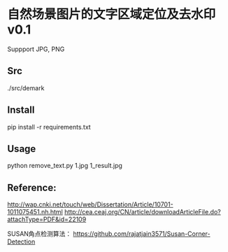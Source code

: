 # 自然场景图片的文字区域定位及去水印 v0.1

Suppport JPG, PNG

## Src
./src/demark

## Install
pip install -r requirements.txt

## Usage
python remove_text.py 1.jpg 1_result.jpg

## Reference:
http://wap.cnki.net/touch/web/Dissertation/Article/10701-1011075451.nh.html
http://cea.ceaj.org/CN/article/downloadArticleFile.do?attachType=PDF&id=22109

SUSAN角点检测算法：
https://github.com/rajatjain3571/Susan-Corner-Detection
